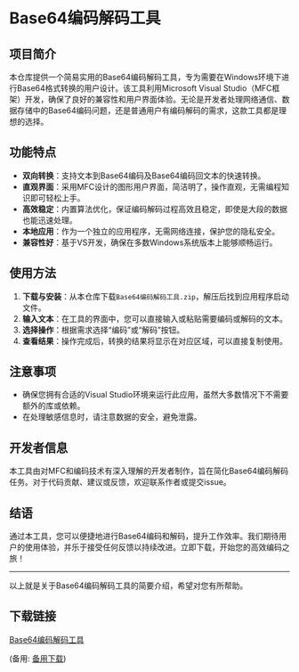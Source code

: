 # Base64编码解码工具

## 项目简介

本仓库提供一个简易实用的Base64编码解码工具，专为需要在Windows环境下进行Base64格式转换的用户设计。该工具利用Microsoft Visual Studio（MFC框架）开发，确保了良好的兼容性和用户界面体验。无论是开发者处理网络通信、数据存储中的Base64编码问题，还是普通用户有编码解码的需求，这款工具都是理想的选择。

## 功能特点

- **双向转换**：支持文本到Base64编码及Base64编码回文本的快速转换。
- **直观界面**：采用MFC设计的图形用户界面，简洁明了，操作直观，无需编程知识即可轻松上手。
- **高效稳定**：内置算法优化，保证编码解码过程高效且稳定，即使是大段的数据也能迅速处理。
- **本地应用**：作为一个独立的应用程序，无需网络连接，保护您的隐私安全。
- **兼容性好**：基于VS开发，确保在多数Windows系统版本上能够顺畅运行。

## 使用方法

1. **下载与安装**：从本仓库下载`Base64编码解码工具.zip`，解压后找到应用程序启动文件。
2. **输入文本**：在工具的界面中，您可以直接输入或粘贴需要编码或解码的文本。
3. **选择操作**：根据需求选择“编码”或“解码”按钮。
4. **查看结果**：操作完成后，转换的结果将显示在对应区域，可以直接复制使用。

## 注意事项

- 确保您拥有合适的Visual Studio环境来运行此应用，虽然大多数情况下不需要额外的库或依赖。
- 在处理敏感信息时，请注意数据的安全，避免泄露。

## 开发者信息

本工具由对MFC和编码技术有深入理解的开发者制作，旨在简化Base64编码解码任务。对于代码贡献、建议或反馈，欢迎联系作者或提交issue。

## 结语

通过本工具，您可以便捷地进行Base64编码和解码，提升工作效率。我们期待用户的使用体验，并乐于接受任何反馈以持续改进。立即下载，开始您的高效编码之旅！

---

以上就是关于Base64编码解码工具的简要介绍，希望对您有所帮助。

## 下载链接
[Base64编码解码工具](https://pan.quark.cn/s/c7b2afed2e8d) 

(备用: [备用下载](https://pan.baidu.com/s/1UAOvRdh8tPwXSXdVU3O_FA?pwd=1234))
